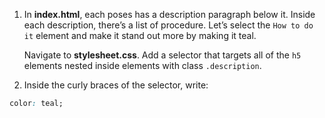 1. In **index.html**, each poses has a description paragraph below it. Inside each description, there’s a list of procedure. Let’s select the `How to do it` element and make it stand out more by making it teal.

   Navigate to **stylesheet.css**. Add a selector that targets all of the `h5` elements nested inside elements with class `.description`.

2. Inside the curly braces of the selector, write:
```css
color: teal;
```